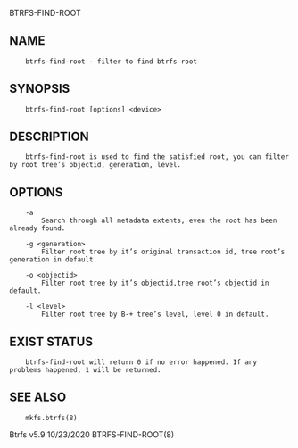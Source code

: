   BTRFS-FIND-ROOT
 
## NAME
        btrfs-find-root - filter to find btrfs root
 
## SYNOPSIS
        btrfs-find-root [options] <device>
 
## DESCRIPTION
        btrfs-find-root is used to find the satisfied root, you can filter by root tree’s objectid, generation, level.
 
## OPTIONS
        -a
            Search through all metadata extents, even the root has been already found.
 
        -g <generation>
            Filter root tree by it’s original transaction id, tree root’s generation in default.
 
        -o <objectid>
            Filter root tree by it’s objectid,tree root’s objectid in default.
 
        -l <level>
            Filter root tree by B-+ tree’s level, level 0 in default.
 
## EXIST STATUS
        btrfs-find-root will return 0 if no error happened. If any problems happened, 1 will be returned.
 
## SEE ALSO
        mkfs.btrfs(8)
 
 Btrfs v5.9                                                                   10/23/2020                                                           BTRFS-FIND-ROOT(8)
